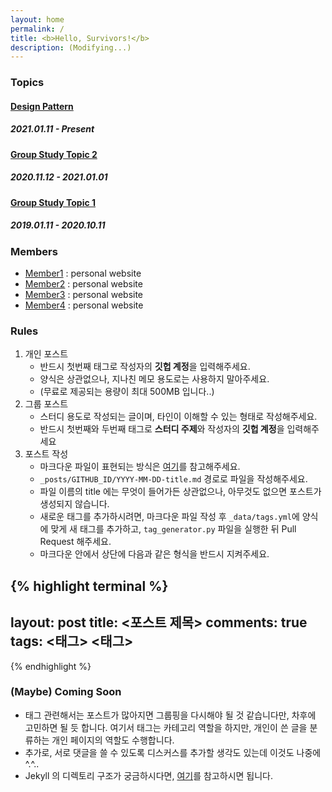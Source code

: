 ```yaml
---
layout: home
permalink: /
title: <b>Hello, Survivors!</b>
description: (Modifying...)
---
```


### Topics

#### [Design Pattern]()

##### 2021.01.11 - Present

#### [Group Study Topic 2]()

##### 2020.11.12 - 2021.01.01

#### [Group Study Topic 1]()

##### 2019.01.11 - 2020.10.11


### Members

- [Member1](https://member.github.com) : personal website
- [Member2](https://member.github.com) : personal website
- [Member3](https://member.github.com) : personal website
- [Member4](https://member.github.com) : personal website

### Rules

1. 개인 포스트
    - 반드시 첫번째 태그로 작성자의 **깃헙 계정**을 입력해주세요.
    - 양식은 상관없으나, 지나친 메모 용도로는 사용하지 말아주세요.
    - (무료로 제공되는 용량이 최대 500MB 입니다..)
2. 그룹 포스트
    - 스터디 용도로 작성되는 글이며, 타인이 이해할 수 있는 형태로 작성해주세요.
    - 반드시 첫번째와 두번째 태그로 **스터디 주제**와 작성자의 **깃헙 계정**을 입력해주세요
3. 포스트 작성
    - 마크다운 파일이 표현되는 방식은 [여기]()를 참고해주세요.
    - `_posts/GITHUB_ID/YYYY-MM-DD-title.md` 경로로 파일을 작성해주세요.
    - 파일 이름의 title 에는 무엇이 들어가든 상관없으나, 아무것도 없으면 포스트가 생성되지 않습니다.
    - 새로운 태그를 추가하시려면, 마크다운 파일 작성 후 `_data/tags.yml`에 양식에 맞게 새 태그를 추가하고, `tag_generator.py` 파일을 실행한 뒤 Pull Request 해주세요.
    - 마크다운 안에서 상단에 다음과 같은 형식을 반드시 지켜주세요.

{% highlight terminal %}
---
layout: post
title: <포스트 제목>
comments: true
tags: <태그> <태그>
---
{% endhighlight %}


### (Maybe) Coming Soon

- 태그 관련해서는 포스트가 많아지면 그룹핑을 다시해야 될 것 같습니다만, 차후에 고민하면 될 듯 합니다. 여기서 태그는 카테고리 역할을 하지만, 개인이 쓴 글을 분류하는 개인 페이지의 역할도 수행합니다.
- 추가로, 서로 댓글을 쓸 수 있도록 디스커스를 추가할 생각도 있는데 이것도 나중에 ^.^..
- Jekyll 의 디렉토리 구조가 궁금하시다면, [여기](https://jekyllrb-ko.github.io/docs/structure/)를 참고하시면 됩니다.

